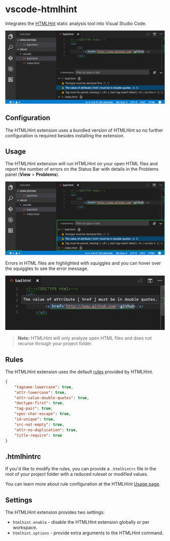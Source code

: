 # vscode-htmlhint

Integrates the [HTMLHnt](https://github.com/yaniswang/HTMLHint) static analysis tool into Visual Studio Code.

![hero](hero.png)

## Configuration

The HTMLHint extension uses a bundled version of HTMLHint so no further configuration is required besides installing the extension.

## Usage

The HTMLHint extension will run HTMLHint on your open HTML files and report the number of errors on the Status Bar with details in the Problems panel (**View** > **Problems**).

![status bar](status-bar.png)

Errors in HTML files are highlighted with squiggles and you can hover over the squiggles to see the error message.

![hover](hover.png)

>**Note:** HTMLHint will only analyze open HTML files and does not recurse through your project folder.

## Rules

The HTMLHint extension uses the default [rules](https://github.com/yaniswang/HTMLHint/wiki/Usage#about-rules) provided by HTMLHint.

```json
{
    "tagname-lowercase": true,
    "attr-lowercase": true,
    "attr-value-double-quotes": true,
    "doctype-first": true,
    "tag-pair": true,
    "spec-char-escape": true,
    "id-unique": true,
    "src-not-empty": true,
    "attr-no-duplication": true,
    "title-require": true
}
```

## .htmlhintrc

If you'd like to modify the rules, you can provide a `.htmlhintrc` file in the root of your project folder with a reduced ruleset or modified values.

You can learn more about rule configuration at the HTMLHint [Usage page](https://github.com/yaniswang/HTMLHint/wiki/Usage#cli).

## Settings

The HTMLHint extension provides two settings:

* `htmlhint.enable` - disable the HTMLHint extension globally or per workspace.
* `htmlhint.options` - provide extra arguments to the HTMLHint command.